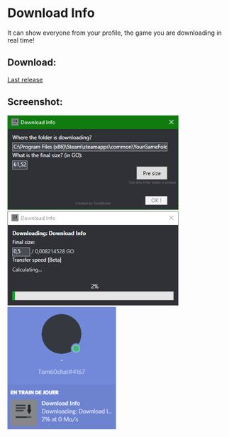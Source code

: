 # Download Info

It can show everyone from your profile, the game you are downloading in real time!

## Download:

[Last release](https://github.com/Tom60chat/Chrome-Rich-Presence/releases)

## Screenshot:

![Screenshot 1](/Capture.PNG)
![Screenshot 1](/Capture2.PNG)
![Screenshot 2](/CaptureRP.PNG)